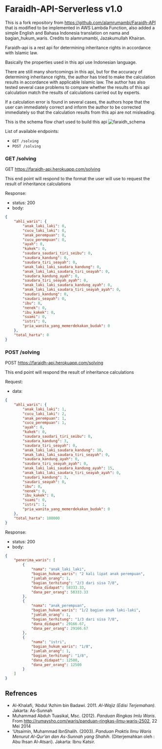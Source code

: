 # Faraidh-API-Serverless v1.0

This is a fork repository from https://github.com/alamrumambi/Faraidh-API that is modified to be implemented in AWS Lambda Function, also added a simple English and Bahasa Indonesia translation on nama and bagian_hukum_waris. Credits to alamrumambi, Jazakumullah Khairan.

Faraidh-api is a rest api for determining inheritance rights in accordance with Islamic law.

Basically the properties used in this api use Indonesian language.

There are still many shortcomings in this api, but for the accuracy of determining inheritance rights, the author has tried to make the calculation results in accordance with applicable Islamic law. The author has also tested several case problems to compare whether the results of this api calculation match the results of calculations carried out by experts.

If a calculation error is found in several cases, the authors hope that the user can immediately correct and inform the author to be corrected immediately so that the calculation results from this api are not misleading.

This is the schema flow chart used to build this api ![faraidh_schema](./public/image/faraidh_schema.png)

List of available endpoints:
​
- `GET /solving`
- `POST /solving`

### GET /solving

GET https://faraidh-api.herokuapp.com/solving

This end point will respond to the format the user will use to request the result of inheritance calculations

Response:

- status: 200
- body:
  ​

```json
{
    "ahli_waris": {
        "anak_laki_laki": 0,
        "cucu_laki_laki": 0,
        "anak_perempuan": 0,
        "cucu_perempuan": 0,
        "ayah": 0,
        "kakek": 0,
        "saudara_saudari_tiri_seibu": 0,
        "saudara_kandung": 0,
        "saudara_tiri_seayah": 0,
        "anak_laki_laki_saudara_kandung": 0,
        "anak_laki_laki_saudara_tiri_seayah": 0,
        "saudara_kandung_ayah": 0,
        "saudara_tiri_seayah_ayah": 0,
        "anak_laki_laki_saudara_kandung_ayah": 0,
        "anak_laki_laki_saudara_tiri_seayah_ayah": 0,
        "saudari_kandung": 0,
        "saudari_seayah": 0,
        "ibu": 0,
        "nenek": 0,
        "ibu_kakek": 0,
        "suami": 0,
        "istri": 0,
        "pria_wanita_yang_memerdekakan_budak": 0
    },
    "total_harta": 0
}
```

### POST /solving

POST https://faraidh-api.herokuapp.com/solving

This end point will respond the result of inheritance calculations

Request:

- data:
  ​

```json
{
    "ahli_waris": {
        "anak_laki_laki": 1,
        "cucu_laki_laki": 2,
        "anak_perempuan": 1,
        "cucu_perempuan": 1,
        "ayah": 0,
        "kakek": 0,
        "saudara_saudari_tiri_seibu": 0,
        "saudara_kandung": 3,
        "saudara_tiri_seayah": 0,
        "anak_laki_laki_saudara_kandung": 10,
        "anak_laki_laki_saudara_tiri_seayah": 0,
        "saudara_kandung_ayah": 0,
        "saudara_tiri_seayah_ayah": 0,
        "anak_laki_laki_saudara_kandung_ayah": 15,
        "anak_laki_laki_saudara_tiri_seayah_ayah": 0,
        "saudari_kandung": 3,
        "saudari_seayah": 0,
        "ibu": 0,
        "nenek": 0,
        "ibu_kakek": 0,
        "suami": 0,
        "istri": 1,
        "pria_wanita_yang_memerdekakan_budak": 0
    },
    "total_harta": 100000
}
```

Response:

- status: 200
- body:
  ​

```json
{
    "penerima_waris": [
        {
            "nama": "anak_laki_laki",
            "bagian_hukum_waris": "2 kali lipat anak perempuan",
            "jumlah_orang": 1,
            "bagian_terhitung": "2/3 dari sisa 7/8",
            "dana_didapat": 58333.33,
            "dana_per_orang": 58333.33
        },
        {
            "nama": "anak_perempuan",
            "bagian_hukum_waris": "1/2 bagian anak laki-laki",
            "jumlah_orang": 1,
            "bagian_terhitung": "1/3 dari sisa 7/8",
            "dana_didapat": 29166.67,
            "dana_per_orang": 29166.67
        },
        {
            "nama": "istri",
            "bagian_hukum_waris": "1/8",
            "jumlah_orang": 1,
            "bagian_terhitung": "1/8",
            "dana_didapat": 12500,
            "dana_per_orang": 12500
        }
    ]
}
```

## Refrences

- Al-Khalafi, ‘Abdul ‘Azhim bin Badawi. 2011. *Al-Wajiz (Edisi Terjemahan)*. Jakarta: As-Sunnah
- Muhammad Abduh Tuasikal, Msc. (2012). *Panduan Ringkas Imlu Waris*. From http://rumaysho.com/waris/panduan-ringkas-ilmu-waris-2502, 22 Mei 2014
- ‘Utsaimin, Muhammad IbnShalih. (2003). *Panduan Praktis Ilmu Waris Menurut  Al-Qur’an dan As-Sunnah yang Shahih*. (Diterjemahkan oleh : Abu Ihsan Al-Atsari). Jakarta: Ibnu Katsir.
